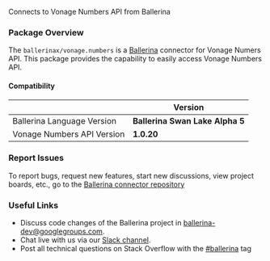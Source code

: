 Connects to Vonage Numbers API from Ballerina

### Package Overview
The `ballerinax/vonage.numbers` is a [Ballerina](https://ballerina.io/) connector for Vonage Numers API.
This package provides the capability to easily access Vonage Numbers API.

#### Compatibility
|                               | Version                         |
|-------------------------------|---------------------------------|
| Ballerina Language Version    | **Ballerina Swan Lake Alpha 5** | 
| Vonage Numbers API Version    | **1.0.20**                      |

### Report Issues
To report bugs, request new features, start new discussions, view project boards, etc., go to the [Ballerina connector repository](https://github.com/ballerina-platform/ballerinax-openapi-connectors)

### Useful Links
- Discuss code changes of the Ballerina project in [ballerina-dev@googlegroups.com](mailto:ballerina-dev@googlegroups.com).
- Chat live with us via our [Slack channel](https://ballerina.io/community/slack/).
- Post all technical questions on Stack Overflow with the [#ballerina](https://stackoverflow.com/questions/tagged/ballerina) tag
